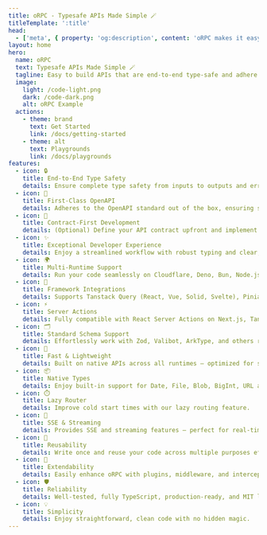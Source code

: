 ```yaml
---
title: oRPC - Typesafe APIs Made Simple 🪄
titleTemplate: ':title'
head:
  - ['meta', { property: 'og:description', content: 'oRPC makes it easy to build APIs that are end-to-end type-safe and adhere to OpenAPI standards, ensuring a smooth and enjoyable developer experience.' }]
layout: home
hero:
  name: oRPC
  text: Typesafe APIs Made Simple 🪄
  tagline: Easy to build APIs that are end-to-end type-safe and adhere to OpenAPI standards, ensuring a smooth and enjoyable developer experience.
  image:
    light: /code-light.png
    dark: /code-dark.png
    alt: oRPC Example
  actions:
    - theme: brand
      text: Get Started
      link: /docs/getting-started
    - theme: alt
      text: Playgrounds
      link: /docs/playgrounds
features:
  - icon: 🔒
    title: End-to-End Type Safety
    details: Ensure complete type safety from inputs to outputs and errors, bridging server and client seamlessly.
  - icon: 📄
    title: First-Class OpenAPI
    details: Adheres to the OpenAPI standard out of the box, ensuring seamless integration and comprehensive API documentation.
  - icon: 📜
    title: Contract-First Development
    details: (Optional) Define your API contract upfront and implement it with confidence.
  - icon: ✨
    title: Exceptional Developer Experience
    details: Enjoy a streamlined workflow with robust typing and clear, in-code documentation.
  - icon: 🌍
    title: Multi-Runtime Support
    details: Run your code seamlessly on Cloudflare, Deno, Bun, Node.js, and more.
  - icon: 🧩
    title: Framework Integrations
    details: Supports Tanstack Query (React, Vue, Solid, Svelte), Pinia Colada, and more.
  - icon: ⚡
    title: Server Actions
    details: Fully compatible with React Server Actions on Next.js, TanStack Start, and more.
  - icon: 🗂️
    title: Standard Schema Support
    details: Effortlessly work with Zod, Valibot, ArkType, and others right out of the box.
  - icon: 💨
    title: Fast & Lightweight
    details: Built on native APIs across all runtimes – optimized for speed and efficiency.
  - icon: 📦
    title: Native Types
    details: Enjoy built-in support for Date, File, Blob, BigInt, URL and more with no extra setup.
  - icon: ⏱️
    title: Lazy Router
    details: Improve cold start times with our lazy routing feature.
  - icon: 📡
    title: SSE & Streaming
    details: Provides SSE and streaming features – perfect for real-time notifications and AI-powered streaming responses.
  - icon: 🔄
    title: Reusability
    details: Write once and reuse your code across multiple purposes effortlessly.
  - icon: 🔌
    title: Extendability
    details: Easily enhance oRPC with plugins, middleware, and interceptors.
  - icon: 🛡️
    title: Reliability
    details: Well-tested, fully TypeScript, production-ready, and MIT licensed for peace of mind.
  - icon: 💡
    title: Simplicity
    details: Enjoy straightforward, clean code with no hidden magic.
---
```


<script setup>
import FullSponsors from './.vitepress/theme/components/FullSponsors.vue'
</script>

<FullSponsors />
